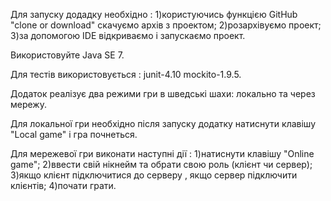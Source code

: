 Для запуску додадку необхідно :
1)користуючись функцією GitHub "clone or download" скачуємо архів з проектом;
2)розархівуємо проект;
3)за допомогою IDE відкриваємо і запускаємо проект.

Використовуйте Java SE 7.

Для тестів використовується :
junit-4.10
mockito-1.9.5.

Додаток реалізує два режими гри в шведські шахи: локально та через мережу.

Для локальної гри необхідно після запуску додатку натиснути клавішу "Local game" і гра почнеться.

Для мережевої гри виконати наступні дії : 
1)натиснути клавішу "Online game";
2)ввести свій нікнейм та обрати свою роль (клієнт чи сервер);
3)якщо клієнт підключитися до серверу , якщо сервер підключити клієнтів;
4)почати грати.

